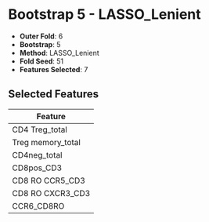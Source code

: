 # Bootstrap 5 - LASSO_Lenient

- **Outer Fold**: 6
- **Bootstrap**: 5
- **Method**: LASSO_Lenient
- **Fold Seed**: 51
- **Features Selected**: 7

## Selected Features

| Feature |
|---------|
| CD4 Treg_total |
| Treg memory_total |
| CD4neg_total |
| CD8pos_CD3 |
| CD8 RO CCR5_CD3 |
| CD8 RO CXCR3_CD3 |
| CCR6_CD8RO |
